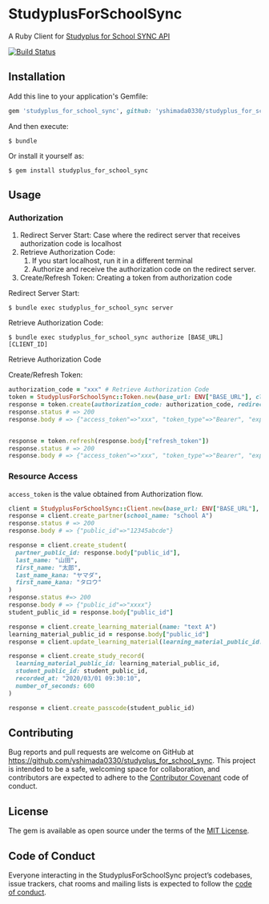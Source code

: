 # StudyplusForSchoolSync

A Ruby Client for [Studyplus for School SYNC API](https://studyplus.github.io/fs-sync-api/)

[![Build Status](https://travis-ci.com/yshimada0330/studyplus_for_school_sync.svg?branch=master)](https://travis-ci.com/yshimada0330/studyplus_for_school_sync)

## Installation

Add this line to your application's Gemfile:

```ruby
gem 'studyplus_for_school_sync', github: 'yshimada0330/studyplus_for_school_sync'
```

And then execute:

    $ bundle

Or install it yourself as:

    $ gem install studyplus_for_school_sync

## Usage

### Authorization

1. Redirect Server Start: Case where the redirect server that receives authorization code is localhost
1. Retrieve Authorization Code:
   1. If you start localhost, run it in a different terminal
   1. Authorize and receive the authorization code on the redirect server.
1. Create/Refresh Token: Creating a token from authorization code

Redirect Server Start:

    $ bundle exec studyplus_for_school_sync server

Retrieve Authorization Code:

    $ bundle exec studyplus_for_school_sync authorize [BASE_URL] [CLIENT_ID]

Retrieve Authorization Code

Create/Refresh Token:

```ruby
authorization_code = "xxx" # Retrieve Authorization Code
token = StudyplusForSchoolSync::Token.new(base_url: ENV["BASE_URL"], client_id: ENV["CLIENT_ID"], client_secret: ENV["CLIENT_SECRET"])
response = token.create(authorization_code: authorization_code, redirect_uri: "https://localhost:8080")
response.status # => 200
response.body # => {"access_token"=>"xxx", "token_type"=>"Bearer", "expires_in"=>86399, "refresh_token"=>"xxxx", "scope"=>"learning_material_supplier lms_passcode_issue", "created_at"=>1621558627}


response = token.refresh(response.body["refresh_token"])
response.status # => 200
response.body # => {"access_token"=>"xxx", "token_type"=>"Bearer", "expires_in"=>86399, "refresh_token"=>"xxx", "scope"=>"learning_material_supplier lms_passcode_issue", "created_at"=>1621558753}
```

### Resource Access

`access_token` is the value obtained from Authorization flow.

```ruby
client = StudyplusForSchoolSync::Client.new(base_url: ENV["BASE_URL"], access_token: access_token)
response = client.create_partner(school_name: "school A")
response.status # => 200
response.body # => {"public_id"=>"12345abcde"}

response = client.create_student(
  partner_public_id: response.body["public_id"],
  last_name: "山田",
  first_name: "太郎",
  last_name_kana: "ヤマダ",
  first_name_kana: "タロウ"
)
response.status #=> 200
response.body # => {"public_id"=>"xxxx"}
student_public_id = response.body["public_id"]

response = client.create_learning_material(name: "text A")
learning_material_public_id = response.body["public_id"]
response = client.update_learning_material(learning_material_public_id: learning_material_public_id, name: "text B")

response = client.create_study_record(
  learning_material_public_id: learning_material_public_id,
  student_public_id: student_public_id,
  recorded_at: "2020/03/01 09:30:10",
  number_of_seconds: 600
)

response = client.create_passcode(student_public_id)
```

## Contributing

Bug reports and pull requests are welcome on GitHub at https://github.com/yshimada0330/studyplus_for_school_sync. This project is intended to be a safe, welcoming space for collaboration, and contributors are expected to adhere to the [Contributor Covenant](http://contributor-covenant.org) code of conduct.

## License

The gem is available as open source under the terms of the [MIT License](https://opensource.org/licenses/MIT).

## Code of Conduct

Everyone interacting in the StudyplusForSchoolSync project’s codebases, issue trackers, chat rooms and mailing lists is expected to follow the [code of conduct](https://github.com/yshimada0330/studyplus_for_school_sync/blob/master/CODE_OF_CONDUCT.md).
